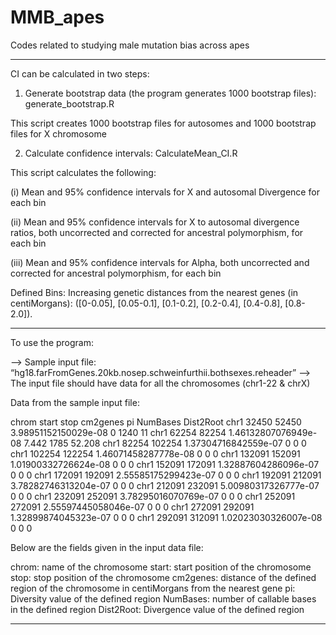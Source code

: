 # MMB_apes
Codes related to studying male mutation bias across apes
***********************************************************************
CI can be calculated in two steps:

1) Generate bootstrap data (the program generates 1000 bootstrap files): generate_bootstrap.R

This script creates 1000 bootstrap files for autosomes and 1000 bootstrap files for X chromosome

2) Calculate confidence intervals: CalculateMean_CI.R 

This script calculates the following:

(i)   Mean and 95% confidence intervals for X and autosomal Divergence for each bin 

(ii)  Mean and 95% confidence intervals for X to autosomal divergence ratios, both uncorrected and corrected for ancestral polymorphism, for each bin 

(iii) Mean and 95% confidence intervals for Alpha, both uncorrected and corrected for ancestral polymorphism, for each bin

Defined Bins:
Increasing genetic distances from the nearest genes (in centiMorgans): ([0-0.05], [0.05-0.1], [0.1-0.2], [0.2-0.4], [0.4-0.8], [0.8-2.0]). 
*********************************************************************
To use the program:

—> Sample input file: “hg18.farFromGenes.20kb.nosep.schweinfurthii.bothsexes.reheader”
—> The input file should have data for all the chromosomes (chr1-22 & chrX)

Data from the sample input file:

chrom   start   stop    cm2genes        	pi      NumBases        Dist2Root
chr1    32450   52450   3.98951152150029e-08    0       1240    11
chr1    62254   82254   1.46132807076949e-08    7.442   1785    52.208
chr1    82254   102254  1.37304716842559e-07    0       0       0
chr1    102254  122254  1.46071458287778e-08    0       0       0
chr1    132091  152091  1.01900332726624e-08    0       0       0
chr1    152091  172091  1.32887604286096e-07    0       0       0
chr1    172091  192091  2.55585175299423e-07    0       0       0
chr1    192091  212091  3.78282746313204e-07    0       0       0
chr1    212091  232091  5.00980317326777e-07    0       0       0
chr1    232091  252091  3.78295016070769e-07    0       0       0
chr1    252091  272091  2.55597445058046e-07    0       0       0
chr1    272091  292091  1.32899874045323e-07    0       0       0
chr1    292091  312091  1.02023030326007e-08    0       0       0

Below are the fields given in the input data file:

chrom: name of the chromosome
start: start position of the chromosome
stop: stop position of the chromosome
cm2genes: distance of the defined region of the chromosome in centiMorgans from the nearest gene
pi: Diversity value of the defined region
NumBases: number of callable bases in the defined region
Dist2Root: Divergence value of the defined region

*******************************************************************************



